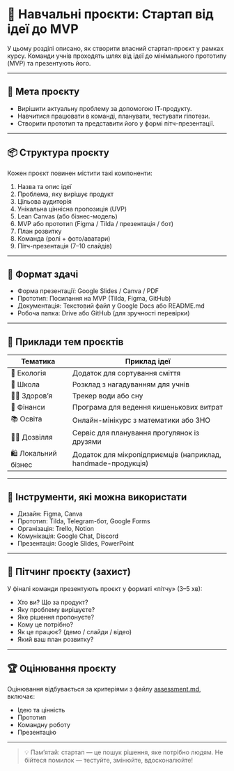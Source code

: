 # 🚀 Навчальні проєкти: Стартап від ідеї до MVP

У цьому розділі описано, як створити власний стартап-проєкт у рамках курсу. Команди учнів проходять шлях від ідеї до мінімального прототипу (MVP) та презентують його.

---

## 🎯 Мета проєкту

- Вирішити актуальну проблему за допомогою ІТ-продукту.
- Навчитися працювати в команді, планувати, тестувати гіпотези.
- Створити прототип та представити його у формі пітч-презентації.

---

## 📦 Структура проєкту

Кожен проєкт повинен містити такі компоненти:

1. Назва та опис ідеї
2. Проблема, яку вирішує продукт
3. Цільова аудиторія
4. Унікальна ціннісна пропозиція (UVP)
5. Lean Canvas (або бізнес-модель)
6. MVP або прототип (Figma / Tilda / презентація / бот)
7. План розвитку
8. Команда (ролі + фото/аватари)
9. Пітч-презентація (7–10 слайдів)

---

## 📁 Формат здачі

- Форма презентації: Google Slides / Canva / PDF
- Прототип: Посилання на MVP (Tilda, Figma, GitHub)
- Документація: Текстовий файл у Google Docs або README.md
- Робоча папка: Drive або GitHub (для зручності перевірки)

---

## 🧠 Приклади тем проєктів

| Тематика | Приклад ідеї |
|----------|---------------|
| 🌱 Екологія | Додаток для сортування сміття |
| 🎒 Школа | Розклад з нагадуванням для учнів |
| 🧘‍♀️ Здоров’я | Трекер води або сну |
| 🧾 Фінанси | Програма для ведення кишенькових витрат |
| 📚 Освіта | Онлайн-мінікурс з математики або ЗНО |
| 🚶‍♂️ Дозвілля | Сервіс для планування прогулянок із друзями |
| 🛍 Локальний бізнес | Додаток для мікропідприємців (наприклад, handmade-продукція) |

---

## 🧰 Інструменти, які можна використати

- Дизайн: Figma, Canva
- Прототип: Tilda, Telegram-бот, Google Forms
- Організація: Trello, Notion
- Комунікація: Google Chat, Discord
- Презентація: Google Slides, PowerPoint

---

## 📣 Пітчинг проєкту (захист)

У фіналі команди презентують проєкт у форматі «пітчу» (3–5 хв):
- Хто ви? Що за продукт?
- Яку проблему вирішуєте?
- Яке рішення пропонуєте?
- Кому це потрібно?
- Як це працює? (демо / слайди / відео)
- Який ваш план розвитку?

---

## 🏆 Оцінювання проєкту

Оцінювання відбувається за критеріями з файлу [assessment.md](./assessment.md), включає:
- Ідею та цінність
- Прототип
- Командну роботу
- Презентацію

---

> 💡 Пам’ятай: стартап — це пошук рішення, яке потрібно людям. Не бійтеся помилок — тестуйте, змінюйте, вдосконалюйте!
